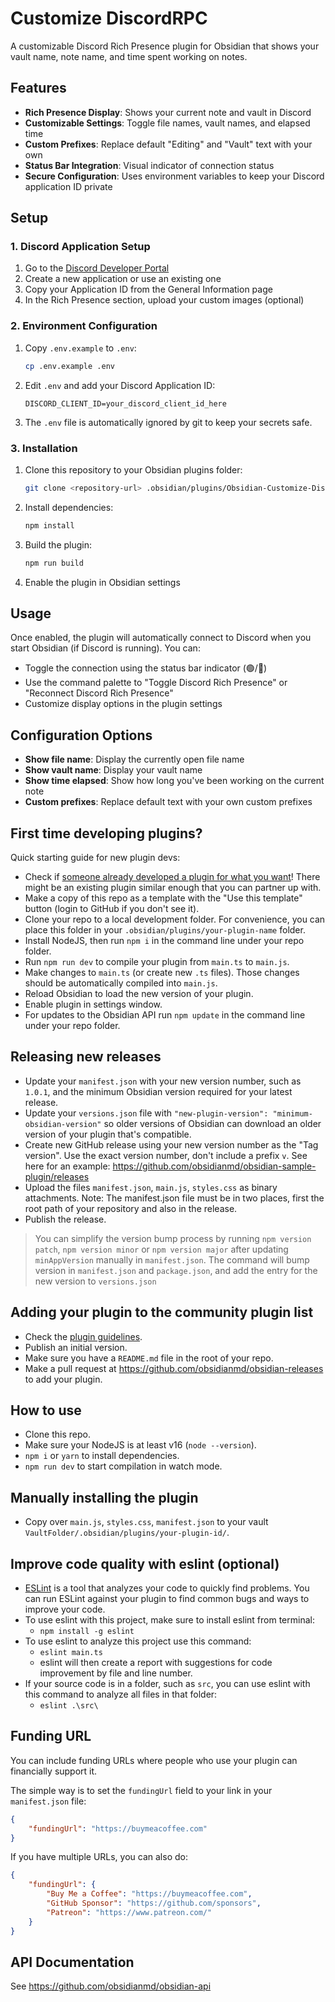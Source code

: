 # Customize DiscordRPC

A customizable Discord Rich Presence plugin for Obsidian that shows your vault name, note name, and time spent working on notes.

## Features

- **Rich Presence Display**: Shows your current note and vault in Discord
- **Customizable Settings**: Toggle file names, vault names, and elapsed time
- **Custom Prefixes**: Replace default "Editing" and "Vault" text with your own
- **Status Bar Integration**: Visual indicator of connection status
- **Secure Configuration**: Uses environment variables to keep your Discord application ID private

## Setup

### 1. Discord Application Setup

1. Go to the [Discord Developer Portal](https://discord.com/developers/applications)
2. Create a new application or use an existing one
3. Copy your Application ID from the General Information page
4. In the Rich Presence section, upload your custom images (optional)

### 2. Environment Configuration

1. Copy `.env.example` to `.env`:
   ```bash
   cp .env.example .env
   ```

2. Edit `.env` and add your Discord Application ID:
   ```
   DISCORD_CLIENT_ID=your_discord_client_id_here
   ```

3. The `.env` file is automatically ignored by git to keep your secrets safe.

### 3. Installation

1. Clone this repository to your Obsidian plugins folder:
   ```bash
   git clone <repository-url> .obsidian/plugins/Obsidian-Customize-DiscordRPC
   ```

2. Install dependencies:
   ```bash
   npm install
   ```

3. Build the plugin:
   ```bash
   npm run build
   ```

4. Enable the plugin in Obsidian settings

## Usage

Once enabled, the plugin will automatically connect to Discord when you start Obsidian (if Discord is running). You can:

- Toggle the connection using the status bar indicator (🟢/🔴)
- Use the command palette to "Toggle Discord Rich Presence" or "Reconnect Discord Rich Presence"
- Customize display options in the plugin settings

## Configuration Options

- **Show file name**: Display the currently open file name
- **Show vault name**: Display your vault name
- **Show time elapsed**: Show how long you've been working on the current note
- **Custom prefixes**: Replace default text with your own custom prefixes

## First time developing plugins?

Quick starting guide for new plugin devs:

- Check if [someone already developed a plugin for what you want](https://obsidian.md/plugins)! There might be an existing plugin similar enough that you can partner up with.
- Make a copy of this repo as a template with the "Use this template" button (login to GitHub if you don't see it).
- Clone your repo to a local development folder. For convenience, you can place this folder in your `.obsidian/plugins/your-plugin-name` folder.
- Install NodeJS, then run `npm i` in the command line under your repo folder.
- Run `npm run dev` to compile your plugin from `main.ts` to `main.js`.
- Make changes to `main.ts` (or create new `.ts` files). Those changes should be automatically compiled into `main.js`.
- Reload Obsidian to load the new version of your plugin.
- Enable plugin in settings window.
- For updates to the Obsidian API run `npm update` in the command line under your repo folder.

## Releasing new releases

- Update your `manifest.json` with your new version number, such as `1.0.1`, and the minimum Obsidian version required for your latest release.
- Update your `versions.json` file with `"new-plugin-version": "minimum-obsidian-version"` so older versions of Obsidian can download an older version of your plugin that's compatible.
- Create new GitHub release using your new version number as the "Tag version". Use the exact version number, don't include a prefix `v`. See here for an example: https://github.com/obsidianmd/obsidian-sample-plugin/releases
- Upload the files `manifest.json`, `main.js`, `styles.css` as binary attachments. Note: The manifest.json file must be in two places, first the root path of your repository and also in the release.
- Publish the release.

> You can simplify the version bump process by running `npm version patch`, `npm version minor` or `npm version major` after updating `minAppVersion` manually in `manifest.json`.
> The command will bump version in `manifest.json` and `package.json`, and add the entry for the new version to `versions.json`

## Adding your plugin to the community plugin list

- Check the [plugin guidelines](https://docs.obsidian.md/Plugins/Releasing/Plugin+guidelines).
- Publish an initial version.
- Make sure you have a `README.md` file in the root of your repo.
- Make a pull request at https://github.com/obsidianmd/obsidian-releases to add your plugin.

## How to use

- Clone this repo.
- Make sure your NodeJS is at least v16 (`node --version`).
- `npm i` or `yarn` to install dependencies.
- `npm run dev` to start compilation in watch mode.

## Manually installing the plugin

- Copy over `main.js`, `styles.css`, `manifest.json` to your vault `VaultFolder/.obsidian/plugins/your-plugin-id/`.

## Improve code quality with eslint (optional)
- [ESLint](https://eslint.org/) is a tool that analyzes your code to quickly find problems. You can run ESLint against your plugin to find common bugs and ways to improve your code. 
- To use eslint with this project, make sure to install eslint from terminal:
  - `npm install -g eslint`
- To use eslint to analyze this project use this command:
  - `eslint main.ts`
  - eslint will then create a report with suggestions for code improvement by file and line number.
- If your source code is in a folder, such as `src`, you can use eslint with this command to analyze all files in that folder:
  - `eslint .\src\`

## Funding URL

You can include funding URLs where people who use your plugin can financially support it.

The simple way is to set the `fundingUrl` field to your link in your `manifest.json` file:

```json
{
    "fundingUrl": "https://buymeacoffee.com"
}
```

If you have multiple URLs, you can also do:

```json
{
    "fundingUrl": {
        "Buy Me a Coffee": "https://buymeacoffee.com",
        "GitHub Sponsor": "https://github.com/sponsors",
        "Patreon": "https://www.patreon.com/"
    }
}
```

## API Documentation

See https://github.com/obsidianmd/obsidian-api
